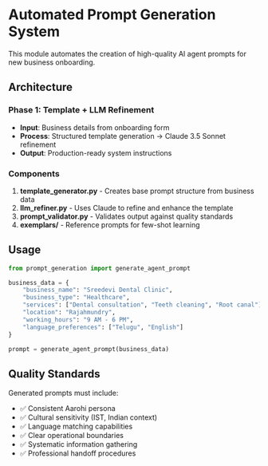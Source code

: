 # Automated Prompt Generation System

This module automates the creation of high-quality AI agent prompts for new business onboarding.

## Architecture

### Phase 1: Template + LLM Refinement
- **Input**: Business details from onboarding form
- **Process**: Structured template generation → Claude 3.5 Sonnet refinement
- **Output**: Production-ready system instructions

### Components

1. **template_generator.py** - Creates base prompt structure from business data
2. **llm_refiner.py** - Uses Claude to refine and enhance the template
3. **prompt_validator.py** - Validates output against quality standards
4. **exemplars/** - Reference prompts for few-shot learning

## Usage

```python
from prompt_generation import generate_agent_prompt

business_data = {
    "business_name": "Sreedevi Dental Clinic",
    "business_type": "Healthcare",
    "services": ["Dental consultation", "Teeth cleaning", "Root canal"],
    "location": "Rajahmundry",
    "working_hours": "9 AM - 6 PM",
    "language_preferences": ["Telugu", "English"]
}

prompt = generate_agent_prompt(business_data)
```

## Quality Standards

Generated prompts must include:
- ✅ Consistent Aarohi persona
- ✅ Cultural sensitivity (IST, Indian context)
- ✅ Language matching capabilities
- ✅ Clear operational boundaries
- ✅ Systematic information gathering
- ✅ Professional handoff procedures
